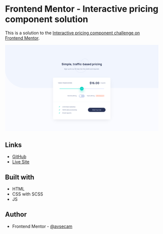 # Frontend Mentor - Interactive pricing component solution

This is a solution to the [Interactive pricing component challenge on Frontend Mentor](https://www.frontendmentor.io/challenges/interactive-pricing-component-t0m8PIyY8).

![](./screenshot.png)

## Links

- [GitHub](https://github.com/avsecam/FM-InteractivePricing)
- [Live Site](https://avsecam.github.io/FM-InteractivePricing/)

## Built with

- HTML
- CSS with SCSS
- JS

## Author

- Frontend Mentor - [@avsecam](https://www.frontendmentor.io/profile/avsecam)
